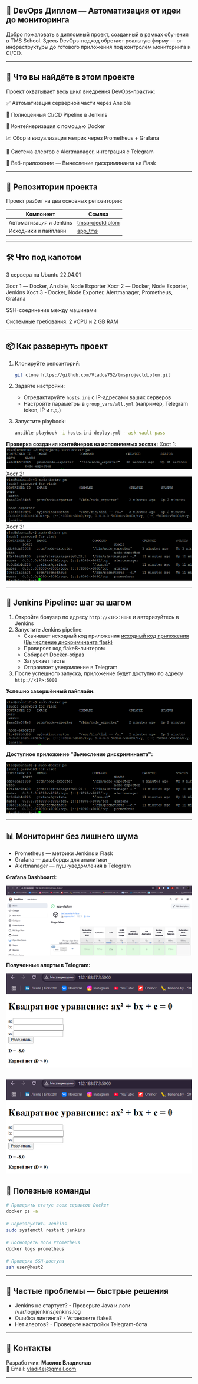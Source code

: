 ## 🚀 DevOps Диплом — Автоматизация от идеи до мониторинга
Добро пожаловать в дипломный проект, созданный в рамках обучения в TMS School. Здесь DevOps-подход обретает реальную форму — от инфраструктуры до готового приложения под контролем мониторинга и CI/CD.

---

## 🎯 Что вы найдёте в этом проекте
Проект охватывает весь цикл внедрения DevOps-практик:

✅ Автоматизация серверной части через Ansible

🔄 Полноценный CI/CD Pipeline в Jenkins

🐳 Контейнеризация с помощью Docker

📈 Сбор и визуализация метрик через Prometheus + Grafana

🚨 Система алертов с Alertmanager, интеграция с Telegram

🧮 Веб-приложение — Вычесление дискриминанта на Flask

---

## 🧩 Репозитории проекта

Проект разбит на два основных репозитория:

| Компонент | Ссылка |
|------------|-------------|
| Автоматизация и Jenkins | [tmsprojectdiplom](https://github.com/Vlados752/tmsprojectdiplom/tree/main/roles) |
| Исходники и пайплайн | [app_tms](https://github.com/Vlados752/app_tms/tree/main) |

---

## 🛠 Что под капотом

3 сервера на Ubuntu 22.04.01

Хост 1 — Docker, Ansible, Node Exporter
Хост 2 — Docker, Node Exporter, Jenkins
Хост 3 - Docker, Node Exporter, Alertmanager, Prometheus, Grafana

SSH-соединение между машинами 

Системные требования: 2 vCPU и 2 GB RAM

---

## 📦 Как развернуть проект

1. Клонируйте репозиторий:

   ```bash
   git clone https://github.com/Vlados752/tmsprojectdiplom.git
   ```

2. Задайте настройки:

   - Отредактируйте `hosts.ini` с IP-адресами ваших серверов
   - Настройте параметры в `group_vars/all.yml` (например, Telegram token, IP и т.д.)

3. Запустите playbook:

   ```bash
   ansible-playbook -i hosts.ini deploy.yml --ask-vault-pass
   ```

**Проверка создания контейнеров на исполняемых хостах:**
Хост 1:
![Проверка создания контейнеров](1.png)
Хост 2:
![Проверка создания контейнеров](2.png)
Хост 3:
![Проверка создания контейнеров](3.png)

---

## 🔄 Jenkins Pipeline: шаг за шагом

1. Откройте браузер по адресу `http://<IP>:8080` и авторизуйтесь в Jenkins
2. Запустите Jenkins pipeline:
   - Скачивает исходный код приложения [исходный код приложения (Вычесление дискриминанта flask)](https://github.com/Vlados752/app_tms)
   - Проверяет код flake8-линтером
   - Собирает Docker-образ
   - Запускает тесты
   - Отправляет уведомление в Telegram
3. После успешного запуска, приложение будет доступно по адресу `http://<IP>:5000`

**Успешно завершённый пайплайн:**

![Pipeline](2.png)

**Доступное приложение "Вычесление дискриминанта":**

![Calculator](3.png)

---

## 📊 Мониторинг без лишнего шума
- Prometheus — метрики Jenkins и Flask
- Grafana — дашборды для аналитики
- Alertmanager — пуш-уведомления в Telegram

**Grafana Dashboard:**

![Grafana](4.png)

**Полученные алерты в Telegram:**

![Алерты](5.png)

![Алерты](5.png)
---

## 📌 Полезные команды

```bash
# Проверить статус всех сервисов Docker
docker ps -a

# Перезапустить Jenkins
sudo systemctl restart jenkins

# Посмотреть логи Prometheus
docker logs prometheus

# Проверка SSH-доступа
ssh user@host2
```

---

## 🧯 Частые проблемы — быстрые решения

- Jenkins не стартует? - Проверьте Java и логи /var/log/jenkins/jenkins.log
- Ошибка линтинга? - Установите flake8
- Нет алертов? - Проверьте настройки Telegram-бота

---

## 📮 Контакты

Разработчик: **Маслов Владислав**  
📧 Email: [vladi4ej@gmail.com](mailto:vladi4ej@gmail.com)

---

